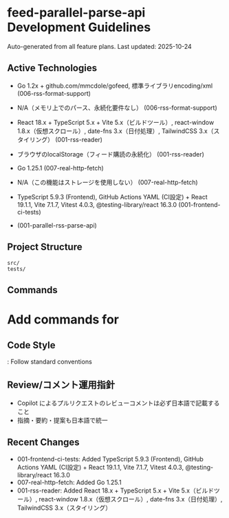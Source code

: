 # feed-parallel-parse-api Development Guidelines

Auto-generated from all feature plans. Last updated: 2025-10-24

## Active Technologies
- Go 1.2x + github.com/mmcdole/gofeed, 標準ライブラリencoding/xml (006-rss-format-support)
- N/A（メモリ上でのパース、永続化要件なし） (006-rss-format-support)
- React 18.x + TypeScript 5.x + Vite 5.x（ビルドツール）, react-window 1.8.x（仮想スクロール）, date-fns 3.x（日付処理）, TailwindCSS 3.x（スタイリング） (001-rss-reader)
- ブラウザのlocalStorage（フィード購読の永続化） (001-rss-reader)
- Go 1.25.1 (007-real-http-fetch)
- N/A（この機能はストレージを使用しない） (007-real-http-fetch)
- TypeScript 5.9.3 (Frontend), GitHub Actions YAML (CI設定) + React 19.1.1, Vite 7.1.7, Vitest 4.0.3, @testing-library/react 16.3.0 (001-frontend-ci-tests)

- (001-parallel-rss-parse-api)

## Project Structure

```text
src/
tests/
```

## Commands

# Add commands for

## Code Style

: Follow standard conventions

## Review/コメント運用指針

- Copilot によるプルリクエストのレビューコメントは必ず日本語で記載すること
- 指摘・要約・提案も日本語で統一

## Recent Changes
- 001-frontend-ci-tests: Added TypeScript 5.9.3 (Frontend), GitHub Actions YAML (CI設定) + React 19.1.1, Vite 7.1.7, Vitest 4.0.3, @testing-library/react 16.3.0
- 007-real-http-fetch: Added Go 1.25.1
- 001-rss-reader: Added React 18.x + TypeScript 5.x + Vite 5.x（ビルドツール）, react-window 1.8.x（仮想スクロール）, date-fns 3.x（日付処理）, TailwindCSS 3.x（スタイリング）


<!-- MANUAL ADDITIONS START -->
<!-- MANUAL ADDITIONS END -->
